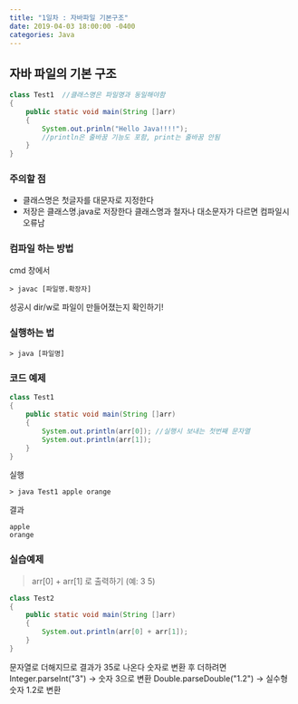 ```yaml
---
title: "1일차 : 자바파일 기본구조"
date: 2019-04-03 18:00:00 -0400
categories: Java
---
```


## 자바 파일의 기본 구조

```java
class Test1  //클래스명은 파일명과 동일해야함
{
	public static void main(String []arr)
	{
		System.out.prinln("Hello Java!!!!"); 
		//println은 줄바꿈 기능도 포함, print는 줄바꿈 안됨
	}
}
```

### 주의할 점
* 클래스명은 첫글자를 대문자로 지정한다
* 저장은 클래스명.java로 저장한다
클래스명과 철자나 대소문자가 다르면 컴파일시 오류남

### 컴파일 하는 방법
cmd 창에서
```
> javac [파일명.확장자]
```
성공시 dir/w로 파일이 만들어졌는지 확인하기!

### 실행하는 법
```
> java [파일명]
```

### 코드 예제
```java
class Test1 
{
	public static void main(String []arr)
	{
		System.out.println(arr[0]); //실행시 보내는 첫번째 문자열
		System.out.println(arr[1]);
	}
}
```

실행
```
> java Test1 apple orange
```

결과
```
apple
orange
```

### 실습예제

> arr[0] + arr[1] 로 출력하기 (예: 3 5)

```java
class Test2 
{
	public static void main(String []arr)
	{
		System.out.println(arr[0] + arr[1]);
	}
}
```

문자열로 더해지므로 결과가 35로 나온다
숫자로 변환 후 더하려면
Integer.parseInt("3") -> 숫자 3으로 변환
Double.parseDouble("1.2") -> 실수형 숫자 1.2로 변환


